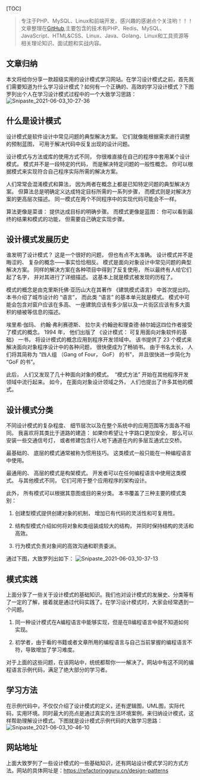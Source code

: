 [TOC]

> 专注于PHP、MySQL、Linux和前端开发，感兴趣的感谢点个关注哟！！！文章整理在[GitHub](https://github.com/bruceqiq/code_study),主要包含的技术有PHP、Redis、MySQL、JavaScript、HTML&CSS、Linux、Java、Golang、Linux和工具资源等相关理论知识、面试题和实战内容。

## 文章归纳

本文将给你分享一款超级实用的设计模式学习网站。在学习设计模式之前，首先我们需要知道为什么学习设计模式？如何有一个正确的、高效的学习设计模式？下图罗列出个人在学习设计模式过程中的一个大致学习思路：
![Snipaste_2021-06-03_10-27-36](https://gitee.com/bruce_qiq/picture/raw/master/2021-6-3/1622687329100-Snipaste_2021-06-03_10-27-36.png)

## 什么是设计模式

设计模式是软件设计中常见问题的典型解决方案。 它们就像能根据需求进行调整的预制蓝图， 可用于解决代码中反复出现的设计问题。

设计模式与方法或库的使用方式不同， 你很难直接在自己的程序中套用某个设计模式。 模式并不是一段特定的代码， 而是解决特定问题的一般性概念。 你可以根据模式来实现符合自己程序实际所需的解决方案。

人们常常会混淆模式和算法， 因为两者在概念上都是已知特定问题的典型解决方案。 但算法总是明确定义达成特定目标所需的一系列步骤， 而模式则是对解决方案的更高层次描述。 同一模式在两个不同程序中的实现代码可能会不一样。

算法更像是菜谱： 提供达成目标的明确步骤。 而模式更像是蓝图： 你可以看到最终的结果和模式的功能， 但需要自己确定实现步骤。

## 设计模式发展历史

谁发明了设计模式？ 这是一个很好的问题， 但也有点不太准确。 设计模式并不是晦涩的、 复杂的概念——事实恰恰相反。 模式是面向对象设计中常见问题的典型解决方案。 同样的解决方案在各种项目中得到了反复使用， 所以最终有人给它们起了名字， 并对其进行了详细描述。 这基本上就是模式被发现的历程了。

模式的概念是由克里斯托佛·亚历山大在其著作 《建筑模式语言》 中首次提出的。 本书介绍了城市设计的 “语言”， 而此类 “语言” 的基本单元就是模式。 模式中可能会包含对窗户应该在多高、 一座建筑应该有多少层以及一片街区应该有多大面积的植被等信息的描述。

埃里希·伽玛、 约翰·弗利赛德斯、 拉尔夫·约翰逊和理查德·赫尔姆这四位作者接受了模式的概念。 1994 年， 他们出版了 《设计模式： 可复用面向对象软件的基础》 一书， 将设计模式的概念应用到程序开发领域中。 该书提供了 23 个模式来解决面向对象程序设计中的各种问题， 很快便成为了畅销书。 由于书名太长， 人们将其简称为 “四人组 （Gang of Four， GoF） 的书”， 并且很快进一步简化为 “GoF 的书”。

此后， 人们又发现了几十种面向对象的模式。 ​ “模式方法” 开始在其他程序开发领域中流行起来。 如今， 在面向对象设计领域之外， 人们也提出了许多其他的模式。

## 设计模式分类

不同设计模式的复杂程度、 细节层次以及在整个系统中的应用范围等方面各不相同。 我喜欢将其类比于道路的建造： 如果你希望让十字路口更加安全， 那么可以安装一些交通信号灯， 或者修建包含行人地下通道在内的多层互通式立交桥。

最基础的、 底层的模式通常被称为惯用技巧。 这类模式一般只能在一种编程语言中使用。

最通用的、 高层的模式是构架模式。 开发者可以在任何编程语言中使用这类模式。 与其他模式不同， 它们可用于整个应用程序的架构设计。

此外， 所有模式可以根据其意图或目的来分类。 本书覆盖了三种主要的模式类别：

1. 创建型模式提供创建对象的机制， 增加已有代码的灵活性和可复用性。

2. 结构型模式介绍如何将对象和类组装成较大的结构， 并同时保持结构的灵活和高效。

3. 行为模式负责对象间的高效沟通和职责委派。

通过下图，大致罗列出如下：
![Snipaste_2021-06-03_10-37-13](https://gitee.com/bruce_qiq/picture/raw/master/2021-6-3/1622687867758-Snipaste_2021-06-03_10-37-13.png)

##  模式实践

上面分享了一些关于设计模式的基础知识。我们也对设计模式的发展史、分类等有了一定的了解，接着就是通过代码实践了。在学习设计模式时，大家会经常遇到一个问题。

1. 同一种设计模式在A编程语言中能够实现，但是在B编程语言中就不知道如何实现。

2. 初学者，由于看的书籍或者文章所用的编程语言与自己当前掌握的编程语言不符，导致增加了学习难度。

对于上面的这些问题，在该网站中，统统都帮你一一解决了。网站中有这不同的编程语言示例代码，满足了绝大部分的学习者。

## 学习方法

在示例代码中，不仅仅介绍了设计模式的定义，还有逻辑图，UML图，实际代码，实用环境。同时最大的亮点是通过真实的生活环境案例，来归纳设计模式，这样帮助理解设计模式。下图就是设计模式示例代码的大致学习思路：
![Snipaste_2021-06-03_10-46-10](https://gitee.com/bruce_qiq/picture/raw/master/2021-6-3/1622688485803-Snipaste_2021-06-03_10-46-10.png)

## 网站地址

上面大致罗列了一些设计模式的一些基础知识，还有网站设计模式学习的方式方法。网站的具体网址是：https://refactoringguru.cn/design-patterns


